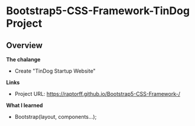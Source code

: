 # Bootstrap5-CSS-Framework-TinDog Project

## Overview
**The chalange**
- Create "TinDog Startup Website"

**Links**
  - Project URL: https://raptorff.github.io/Bootstrap5-CSS-Framework-/

**What I learned**
- Bootstrap(layout, components...);
